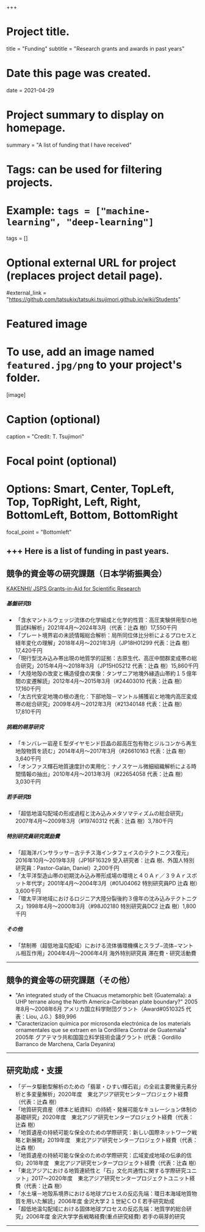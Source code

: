 +++
# Project title.
title = "Funding"
subtitle = "Research grants and awards in past years"

# Date this page was created.
date = 2021-04-29

# Project summary to display on homepage.
summary = "A list of funding that I have received"

# Tags: can be used for filtering projects.
# Example: `tags = ["machine-learning", "deep-learning"]`
tags = []

# Optional external URL for project (replaces project detail page).
#external_link = "https://github.com/tatsukix/tatsuki.tsujimori.github.io/wiki/Students"

# Featured image
# To use, add an image named `featured.jpg/png` to your project's folder. 
[image]
  # Caption (optional)
  caption = "Credit: T. Tsujimori"

  # Focal point (optional)
  # Options: Smart, Center, TopLeft, Top, TopRight, Left, Right, BottomLeft, Bottom, BottomRight
  focal_point = "Bottomleft"

+++
Here is a list of funding in past years. 
----------
## 競争的資金等の研究課題（日本学術振興会）
[KAKENHI/ JSPS Grants-in-Aid for Scientific Research](https://nrid.nii.ac.jp/ja/nrid/1000000436833/)
##### 基盤研究B
- 「含水マントルウェッジ流体の化学組成と化学的性質：高圧実験併用型の地質試料解析」2021年4月〜2024年3月（代表：辻森 樹）17,550千円
- 「プレート境界岩の未読情報総合解析：局所同位体比分析によるプロセスと経年変化の理解」2018年4月〜2021年3月（JP18H01299 代表：辻森 樹）17,420千円
- 「現行型沈み込み帯出現の地質学的証拠：古原生代、高圧中間群変成帯の総合研究」2015年4月〜2018年3月（JP15H05212 代表：辻森 樹）15,860千円
- 「大陸地殻の改変と構造侵食の実像：タンザニア地塊外縁造山帯約１５億年間の変遷解読」2012年4月〜2015年3月（#24403010 代表：辻森 樹）17,160千円
- 「太古代安定地塊の根の進化：下部地殻－マントル捕獲岩と地塊内高圧変成帯の総合研究」2009年4月〜2012年3月（#21340148 代表：辻森 樹）17,810千円

##### 挑戦的萌芽研究
- 「キンバレー岩産Ｅ型ダイヤモンド巨晶の超高圧包有物とジルコンから再生地殻物質を読む」2014年4月〜2017年3月（#26610163 代表：辻森 樹）3,640千円
- 「オンファス輝石地質速度計の実用化：ナノスケール微細組織解析による時間情報の抽出」2010年4月〜2013年3月（#22654058 代表：辻森 樹）3,030千円

##### 若手研究B
- 「超低地温勾配域の形成過程と沈み込みメタソマティズムの総合研究」2007年4月〜2009年3月（#19740312 代表：辻森 樹）3,780千円

##### 特別研究員研究奨励費
- 「超海洋パンサラッサ－古テチス海インタフェイスのテクトニクス復元」2016年10月〜2019年3月（JP16F16329 受入研究者：辻森 樹、外国人特別研究員：Pastor-Galán, Daniel）2,200千円
- 「太平洋型造山帯の初期沈み込み帯形成場の環境と４０Ａｒ／３９Ａｒスポット年代学」2001年4月〜2004年3月（#01J04062 特別研究員PD 辻森 樹）3,600千円
- 「環太平洋地域におけるロジニア大陸分裂後約３億年の沈み込みテクトニクス」1998年4月〜2000年3月（#98J02180 特別研究員DC2 辻森 樹）1,800千円


##### その他
- 「禁制帯（超低地温勾配域）における流体循環機構とスラブ−流体−マントル相互作用」2004年4月〜2006年4月 海外特別研究員 滞在費・研究活動費
----------

## 競争的資金等の研究課題（その他）
- "An
integrated study of the Chuacus metamorphic belt (Guatemala): a UHP terrane
along the North America-Caribbean plate boundary?" 2005年8月〜2008年6月 アメリカ国立科学財団グラント（Award#0510325 代表：Liou, J.G.）$89,996
- "Caracterizacion química por microsonda electrónica de los materials ornamentales que se extraen en la Cordillera Contral de Guatemala" 2005年 グアテマラ共和国国立科学技術会議グラント
  (代表：Gordillo Barranco de Marchena, Carla Deyanira)
----------

## 研究助成・支援
- 「データ駆動型解析のための「翡翠・ひすい輝石岩」の全岩主要微量元素分析と多変量解析」2020年度　東北アジア研究センタープロジェクト経費（代表：辻森 樹）
- 「地質研究資産（標本と紙資料）の持続・発展可能なキュレーション体制の基礎研究」2020年度　東北アジア研究センタープロジェクト経費（代表：辻森 樹）
- 「地質遺産の持続可能な保全のための学際研究：新しい国際ネットワーク戦略と新展開」2019年度　東北アジア研究センタープロジェクト経費（代表：辻森 樹）
- 「地質遺産の持続可能な保全のための学際研究：広域変成地域の伝承的信仰」2018年度　東北アジア研究センタープロジェクト経費（代表：辻森 樹）
- 「東北アジアにおける地質連続性と「石」文化共通性に関する学際研究ユニット」2017〜2020年度　東北アジア研究センタープロジェクトユニット経費（代表：辻森 樹）
- 「水土壌－地殻系境界における地球プロセスの反応先端：環日本海域地質物質を用いた解読」2006年度 金沢大学２１世紀ＣＯＥ若手研究助成
- 「超低地温勾配域における固体地球プロセスの反応先端：地質学的総合研究」2006年度 金沢大学学長戦略経費(重点研究経費) 若手の萌芽的研究

----------

